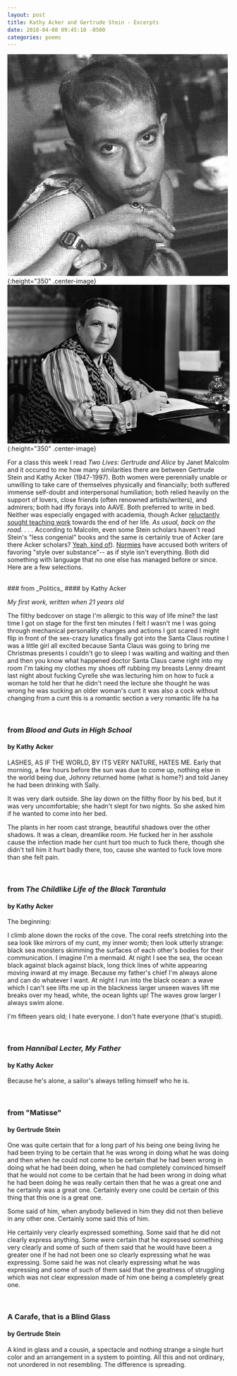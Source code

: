 ```yaml
---
layout: post
title: Kathy Acker and Gertrude Stein - Excerpts
date: 2018-04-08 09:45:10 -0500
categories: poems
---
```


![Acker](/assets/Acker.jpg){:height="350" .center-image}
<br>
![Stein](/assets/Stein.jpg){:height="350" .center-image}

For a class this week I read _Two Lives: Gertrude and Alice_ by Janet Malcolm and it occured to me how many similarities there are between Gertrude Stein and Kathy Acker (1947-1997). Both women were perennially unable or unwilling to take care of themselves physically and financially; both suffered immense self-doubt and interpersonal humiliation; both relied heavily on the support of lovers, close friends (often renowned artists/writers), and admirers; both had iffy forays into AAVE. Both preferred to write in bed. Neither was especially engaged with academia, though Acker [reluctantly sought teaching work](https://www.newyorker.com/books/page-turner/cancer-became-my-whole-brain-kathy-acker-final-year) towards the end of her life. _As usual, back on the road. . . ._ According to Malcolm, even some Stein scholars haven't read Stein's "less congenial" books and the same is certainly true of Acker (are there Acker scholars? [Yeah, kind of](https://communalpresence.com/)). [Normies](https://www.theguardian.com/books/2017/sep/04/after-kathy-acker-a-biography-chris-kraus-review) have accused both writers of favoring "style over substance"-- as if style isn't everything. Both did something with language that no one else has managed before or since.  Here are a few selections.

<br>
### from _Politics_
#### by Kathy Acker

_My first work, written when 21 years old_

The filthy bedcover on stage I'm allergic to this way of life mine? the last time I got on stage for the first ten minutes I felt I wasn't me I was going through mechanical personality changes and actions I got scared I might flip in front of the sex-crazy lunatics finally got into the Santa Claus routine I was a little girl all excited because Santa Claus was going to bring me Christmas presents I couldn't go to sleep I was waiting and waiting and then and then you know what happened doctor Santa Claus came right into my room I'm taking my clothes my shoes off rubbing my breasts Lenny dreamt last night about fucking Cyrelle she was lecturing him on how to fuck a woman he told her that he didn't need the lecture she thought he was wrong he was sucking an older woman's cunt it was also a cock without changing from a cunt this is a romantic section a very romantic life ha ha

<br>

### from _Blood and Guts in High School_
#### by Kathy Acker

LASHES, AS IF THE WORLD, BY ITS VERY NATURE, HATES ME. Early that morning, a few hours before the sun was due to come up, nothing else in the world being due, Johnny returned home (what is home?) and told Janey he had been drinking with Sally.

It was very dark outside. She lay down on the filthy floor by his bed, but it was very uncomfortable; she hadn't slept for two nights. So she asked him if he wanted to come into her bed.

The plants in her room cast strange, beautiful shadows over the other shadows. It was a clean, dreamlike room. He fucked her in her asshole cause the infection made her cunt hurt too much to fuck there, though she didn't tell him it hurt badly there, too, cause she wanted to fuck love more than she felt pain.

<br>

### from _The Childlike Life of the Black Tarantula_
#### by Kathy Acker

The beginning: 

I climb alone down the rocks of the cove. The coral reefs stretching into the sea look like mirrors of my cunt, my inner womb; then look utterly strange: black sea monsters skimming the surfaces of each other's bodies for their communication. I imagine I'm a mermaid. At night I see the sea, the ocean black against black against black, long thick lines of white appearing moving inward at my image. Because my father's chief I'm always alone and can do whatever I want. At night I run into the black ocean: a wave which I can't see lifts me up in the blackness larger unseen waves lift me breaks over my head, white, the ocean lights up! The waves grow larger I always swim alone.

I'm fifteen years old; I hate everyone. I don't hate everyone (that's stupid).

<br>

### from _Hannibal Lecter, My Father_
#### by Kathy Acker

Because he's alone, a sailor's always telling himself who he is.

<br>

### from "Matisse"
#### by Gertrude Stein

One was quite certain that for a long part of his being one being living he had been trying to be certain that he was wrong in doing what he was doing and then when he could not come to be certain that he had been wrong in doing what he had been doing, when he had completely convinced himself that he would not come to be certain that he had been wrong in doing what he had been doing he was really certain then that he was a great one and he certainly was a great one. Certainly every one could be certain of this thing that this one is a great one.

Some said of him, when anybody believed in him they did not then believe in any other one. Certainly some said this of him.

He certainly very clearly expressed something. Some said that he did not clearly express anything. Some were certain that he expressed something very clearly and some of such of them said that he would have been a greater one if he had not been one so clearly expressing what he was expressing. Some said he was not clearly expressing what he was expressing and some of such of them said that the greatness of struggling which was not clear expression made of him one being a completely great one.

<br>

### A Carafe, that is a Blind Glass
#### by Gertrude Stein

A kind in glass and a cousin, a spectacle and nothing strange a single hurt color and an arrangement in a system to pointing. All this and not ordinary, not unordered in not resembling. The difference is spreading.